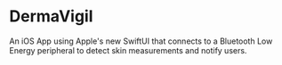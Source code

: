 # DermaVigil

An iOS App using Apple's new SwiftUI that connects to a Bluetooth Low Energy peripheral to detect skin measurements and notify users.
